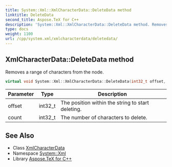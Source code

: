 ```yaml
---
title: System::Xml::XmlCharacterData::DeleteData method
linktitle: DeleteData
second_title: Aspose.TeX for C++
description: 'System::Xml::XmlCharacterData::DeleteData method. Removes a range of characters from the node in C++.'
type: docs
weight: 1100
url: /cpp/system.xml/xmlcharacterdata/deletedata/
---
```

## XmlCharacterData::DeleteData method


Removes a range of characters from the node.

```cpp
virtual void System::Xml::XmlCharacterData::DeleteData(int32_t offset, int32_t count)
```


| Parameter | Type | Description |
| --- | --- | --- |
| offset | int32_t | The position within the string to start deleting. |
| count | int32_t | The number of characters to delete. |

## See Also

* Class [XmlCharacterData](../)
* Namespace [System::Xml](../../)
* Library [Aspose.TeX for C++](../../../)
